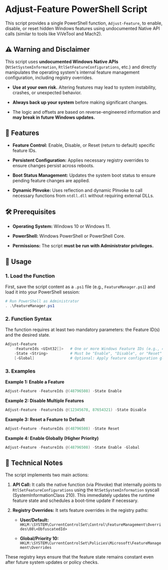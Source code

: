 # Adjust-Feature PowerShell Script

This script provides a single PowerShell function, `Adjust-Feature`, to enable, disable, or reset hidden Windows features using undocumented Native API calls (similar to tools like ViVeTool and Mach2).

## ⚠️ Warning and Disclaimer

This script uses **undocumented Windows Native APIs** (`NtSetSystemInformation`, `RtlSetFeatureConfigurations`, etc.) and directly manipulates the operating system's internal feature management configuration, including registry overrides.

* **Use at your own risk.** Altering features may lead to system instability, crashes, or unexpected behavior.

* **Always back up your system** before making significant changes.

* The logic and offsets are based on reverse-engineered information and **may break in future Windows updates.**

## 🌟 Features

* **Feature Control:** Enable, Disable, or Reset (return to default) specific feature IDs.

* **Persistent Configuration:** Applies necessary registry overrides to ensure changes persist across reboots.

* **Boot Status Management:** Updates the system boot status to ensure pending feature changes are applied.

* **Dynamic PInvoke:** Uses reflection and dynamic PInvoke to call necessary functions from `ntdll.dll` without requiring external DLLs.

## 🛠️ Prerequisites

* **Operating System:** Windows 10 or Windows 11.

* **PowerShell:** Windows PowerShell or PowerShell Core.

* **Permissions:** The script **must be run with Administrator privileges.**

## 🚀 Usage

### 1. Load the Function

First, save the script content as a `.ps1` file (e.g., `FeatureManager.ps1`) and load it into your PowerShell session:

```powershell
# Run PowerShell as Administrator
. .\FeatureManager.ps1
```

### 2. Function Syntax

The function requires at least two mandatory parameters: the Feature ID(s) and the desired state.

```powershell
Adjust-Feature
    -FeatureIds <UInt32[]>   # One or more Windows Feature IDs (e.g., 48796508)
    -State <String>          # Must be "Enable", "Disable", or "Reset"
    [-Global]                # Optional: Apply feature configuration globally (Higher priority, typically system-wide)
```

### 3. Examples

**Example 1: Enable a Feature**

```powershell
Adjust-Feature -FeatureIds @(48796508) -State Enable
```

**Example 2: Disable Multiple Features**

```powershell
Adjust-Feature -FeatureIds @(12345678, 87654321) -State Disable
```

**Example 3: Reset a Feature to Default**

```powershell
Adjust-Feature -FeatureIds @(48796508) -State Reset
```

**Example 4: Enable Globally (Higher Priority)**

```powershell
Adjust-Feature -FeatureIds @(48796508) -State Enable -Global
```

## 📝 Technical Notes

The script implements two main actions:

1. **API Call:** It calls the native function (via PInvoke) that internally points to `RtlSetFeatureConfigurations` using the `NtSetSystemInformation` syscall (SystemInformationClass 210). This immediately updates the runtime feature state and schedules a boot-time update if necessary.

2. **Registry Overrides:** It sets feature overrides in the registry paths:

   * **User/Default:** `HKLM:\SYSTEM\CurrentControlSet\Control\FeatureManagement\Overrides\08\<ObfuscatedId>`

   * **Global/Priority 10:** `HKLM:\SYSTEM\CurrentControlSet\Policies\Microsoft\FeatureManagement\Overrides`

These registry keys ensure that the feature state remains constant even after future system updates or policy checks.
